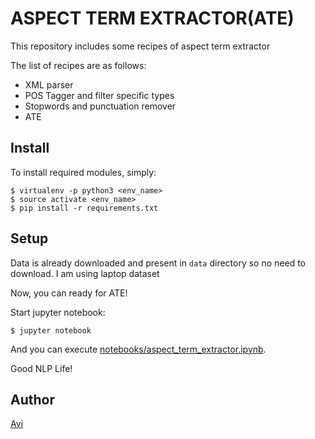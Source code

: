 # ASPECT TERM EXTRACTOR(ATE)

This repository includes some recipes of aspect term extractor

The list of recipes are as follows:
* XML parser
* POS Tagger and filter specific types
* Stopwords and punctuation remover
* ATE


## Install
To install required modules, simply:

```
$ virtualenv -p python3 <env_name>
$ source activate <env_name>
$ pip install -r requirements.txt
```

## Setup
Data is already downloaded and present in `data` directory so no need to download. I am using laptop dataset


Now, you can ready for ATE!

Start jupyter notebook:

```
$ jupyter notebook
```

And you can execute [notebooks/aspect_term_extractor.ipynb](https://github.com/avinash-mishra/aspect-term-extractor/blob/master/notebooks/aspect_term_extractor.ipynb).

Good NLP Life!

## Author

[Avi](https://github.com/avinash-mishra)